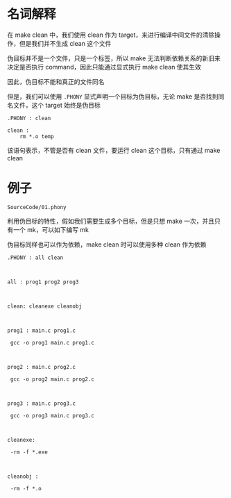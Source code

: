# 名词解释
在 make clean 中，我们使用 clean 作为 target，来进行编译中间文件的清除操作，但是我们并不生成 clean 这个文件

伪目标并不是一个文件，只是一个标签，所以 make 无法判断依赖关系的新旧来决定是否执行 command，因此只能通过显式执行 make clean 使其生效

因此，伪目标不能和真正的文件同名

但是，我们可以使用 `.PHONY` 显式声明一个目标为伪目标，无论 make 是否找到同名文件，这个 target 始终是伪目标

```
.PHONY : clean

clean :
	rm *.o temp
```

该语句表示，不管是否有 clean 文件，要运行 clean 这个目标，只有通过 make clean

# 例子
`SourceCode/01.phony`

利用伪目标的特性，假如我们需要生成多个目标，但是只想 make 一次，并且只有一个 mk，可以如下编写 mk

伪目标同样也可以作为依赖，make clean 时可以使用多种 clean 作为依赖

```
.PHONY : all clean

  

all : prog1 prog2 prog3

  

clean: cleanexe cleanobj

  

prog1 : main.c prog1.c

 gcc -o prog1 main.c prog1.c

  

prog2 : main.c prog2.c

 gcc -o prog2 main.c prog2.c

  

prog3 : main.c prog3.c

 gcc -o prog3 main.c prog3.c

  

cleanexe:

 -rm -f *.exe

  

cleanobj :

 -rm -f *.o

```
